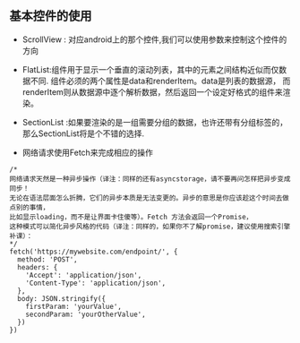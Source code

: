 
## 基本控件的使用

- ScrollView : 对应android上的那个控件,我们可以使用参数来控制这个控件的方向
- FlatList:组件用于显示一个垂直的滚动列表，其中的元素之间结构近似而仅数据不同.
组件必须的两个属性是data和renderItem。data是列表的数据源，
而renderItem则从数据源中逐个解析数据，然后返回一个设定好格式的组件来渲染。


- SectionList :如果要渲染的是一组需要分组的数据，也许还带有分组标签的，那么SectionList将是个不错的选择.
- 网络请求使用Fetch来完成相应的操作

```
/*
网络请求天然是一种异步操作（译注：同样的还有asyncstorage，请不要再问怎样把异步变成同步！
无论在语法层面怎么折腾，它们的异步本质是无法变更的。异步的意思是你应该趁这个时间去做点别的事情，
比如显示loading，而不是让界面卡住傻等）。Fetch 方法会返回一个Promise，
这种模式可以简化异步风格的代码（译注：同样的，如果你不了解promise，建议使用搜索引擎补课）：
*/
fetch('https://mywebsite.com/endpoint/', {
  method: 'POST',
  headers: {
    'Accept': 'application/json',
    'Content-Type': 'application/json',
  },
  body: JSON.stringify({
    firstParam: 'yourValue',
    secondParam: 'yourOtherValue',
  })
})

```
